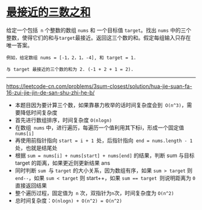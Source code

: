 # [最接近的三数之和](https://leetcode-cn.com/problems/3sum-closest/)

给定一个包括` n` 个整数的数组 `nums` 和 一个目标值 `target`。找出 `nums` 中的三个整数，使得它们的和与` target `最接近。返回这三个数的和。假定每组输入只存在唯一答案。

```
例如，给定数组 nums = [-1，2，1，-4], 和 target = 1.

与 target 最接近的三个数的和为 2. (-1 + 2 + 1 = 2).
```

---

 https://leetcode-cn.com/problems/3sum-closest/solution/hua-jie-suan-fa-16-zui-jie-jin-de-san-shu-zhi-he-b/ 

* 本题目因为要计算三个数，如果靠暴力枚举的话时间复杂度会到` O(n^3)`，需要降低时间复杂度
* 首先进行数组排序，时间复杂度 `O(nlogn)`
* 在数组` nums` 中，进行遍历，每遍历一个值利用其下标i，形成一个固定值` nums[i]`
* 再使用前指针指向 `start = i + 1 `处，后指针指向` end = nums.length - 1` 处，也就是结尾处
* 根据 `sum = nums[i] + nums[start] + nums[end]` 的结果，判断 sum 与目标 target 的距离，如果更近则更新结果 ans
* 同时判断 `sum `与 `target` 的大小关系，因为数组有序，如果 `sum > target` 则 `end--`，如果 `sum < target` 则 start++，如果 `sum == target `则说明距离为 `0 `直接返回结果
* 整个遍历过程，固定值为` n` 次，双指针为` n `次，时间复杂度为 `O(n^2)`
* 总时间复杂度：`O(nlogn) + O(n^2) = O(n^2)`



